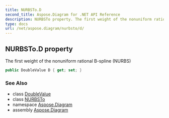 ```yaml
---
title: NURBSTo.D
second_title: Aspose.Diagram for .NET API Reference
description: NURBSTo property. The first weight of the nonuniform rational Bspline NURBS
type: docs
url: /net/aspose.diagram/nurbsto/d/
---
```

## NURBSTo.D property

The first weight of the nonuniform rational B-spline (NURBS)

```csharp
public DoubleValue D { get; set; }
```

### See Also

* class [DoubleValue](../../doublevalue/)
* class [NURBSTo](../)
* namespace [Aspose.Diagram](../../nurbsto/)
* assembly [Aspose.Diagram](../../../)


